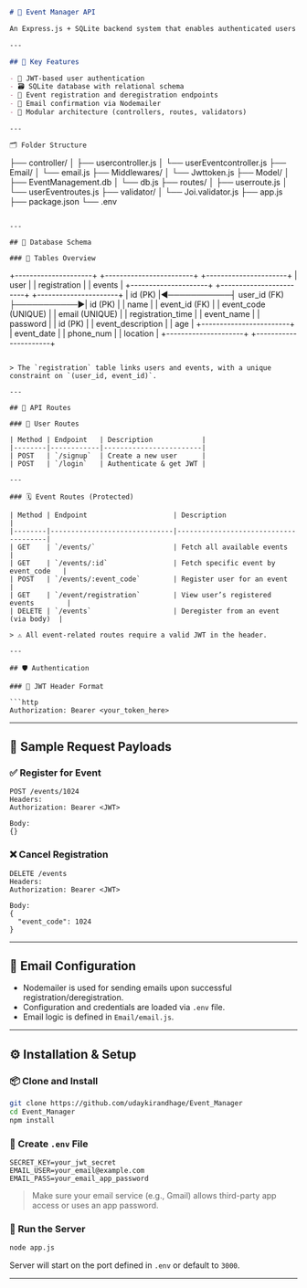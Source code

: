 ```markdown
# 📅 Event Manager API

An Express.js + SQLite backend system that enables authenticated users to view events, register/deregister, and receive registration confirmations via email.

---

## 🚀 Key Features

- 🔐 JWT-based user authentication  
- 🗃️ SQLite database with relational schema  
- 🔁 Event registration and deregistration endpoints  
- 📧 Email confirmation via Nodemailer  
- 🧩 Modular architecture (controllers, routes, validators)  

---

🗂️ Folder Structure

```
├── controller/
│ ├── usercontroller.js
│ └── userEventcontroller.js
├── Email/
│ └── email.js
├── Middlewares/
│ └── Jwttoken.js
├── Model/
│ ├── EventManagement.db
│ └── db.js
├── routes/
│ ├── userroute.js
│ └── userEventroutes.js
├── validator/
│ └── Joi.validator.js
├── app.js
├── package.json
└── .env

```

---

## 🧠 Database Schema

### 📘 Tables Overview

```
+---------------------+            +------------------------+            +----------------------+
|       user          |            |      registration       |            |       events         |
+---------------------+            +------------------------+            +----------------------+
| id (PK)             |◄───────────┤ user_id (FK)           ├───────────►| id (PK)              |
| name                |            | event_id (FK)          |            | event_code (UNIQUE)  |
| email (UNIQUE)      |            | registration_time      |            | event_name           |
| password            |            | id (PK)                |            | event_description    |
| age                 |            +------------------------+            | event_date           |
| phone_num           |                                                 | location             |
+---------------------+                                                 +----------------------+

````

> The `registration` table links users and events, with a unique constraint on `(user_id, event_id)`.

---

## 🔀 API Routes

### 🧑 User Routes

| Method | Endpoint   | Description            |
|--------|------------|------------------------|
| POST   | `/signup`  | Create a new user      |
| POST   | `/login`   | Authenticate & get JWT |

---

### 🗓️ Event Routes (Protected)

| Method | Endpoint                     | Description                          |
|--------|------------------------------|--------------------------------------|
| GET    | `/events/`                   | Fetch all available events           |
| GET    | `/events/:id`                | Fetch specific event by event_code   |
| POST   | `/events/:event_code`        | Register user for an event           |
| GET    | `/event/registration`        | View user’s registered events        |
| DELETE | `/events`                    | Deregister from an event (via body)  |

> ⚠️ All event-related routes require a valid JWT in the header.

---

## 🛡️ Authentication

### 🔐 JWT Header Format

```http
Authorization: Bearer <your_token_here>
````

---

## 🧪 Sample Request Payloads

### ✅ Register for Event

```http
POST /events/1024
Headers:
Authorization: Bearer <JWT>

Body:
{}
```

### ❌ Cancel Registration

```http
DELETE /events
Headers:
Authorization: Bearer <JWT>

Body:
{
  "event_code": 1024
}
```

---

## 📧 Email Configuration

* Nodemailer is used for sending emails upon successful registration/deregistration.
* Configuration and credentials are loaded via `.env` file.
* Email logic is defined in `Email/email.js`.

---

## ⚙️ Installation & Setup

### 📦 Clone and Install

```bash
git clone https://github.com/udaykirandhage/Event_Manager
cd Event_Manager
npm install
```

### 🔐 Create `.env` File

```env
SECRET_KEY=your_jwt_secret
EMAIL_USER=your_email@example.com
EMAIL_PASS=your_email_app_password
```

> Make sure your email service (e.g., Gmail) allows third-party app access or uses an app password.

### 🚀 Run the Server

```bash
node app.js
```

Server will start on the port defined in `.env` or default to `3000`.

---



